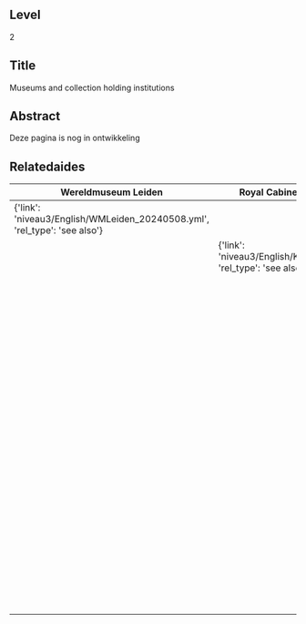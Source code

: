 ## Level
2
## Title
Museums and collection holding institutions
## Abstract
Deze pagina is nog in ontwikkeling
## Relatedaides
| Wereldmuseum Leiden | Royal Cabinet Of Curiosities | Artis Ethnographic Museum | Wereldmuseum Amsterdam | Wereldmuseum Rotterdam | Missiemuseum Steyl | Naturalis Biodiversity Center | Rijksmuseum Van Oudheden | Rijksmuseum Amsterdam | Wereldmuseum Berg En Dal | Museum Bronbeek |
| --- | --- | --- | --- | --- | --- | --- | --- | --- | --- | --- |
| {'link': 'niveau3/English/WMLeiden_20240508.yml', 'rel_type': 'see also'} |  |  |  |  |  |  |  |  |  |  |
|  | {'link': 'niveau3/English/KKZ_20240417.yml', 'rel_type': 'see also'} |  |  |  |  |  |  |  |  |  |
|  |  | {'link': 'niveau3/English/EMArtis_20240712.yml', 'rel_type': 'see also'} |  |  |  |  |  |  |  |  |
|  |  |  | {'link': 'niveau3/English/WMAmsterdam_20240809.yml', 'rel_type': 'see also'} |  |  |  |  |  |  |  |
|  |  |  |  | {'link': 'niveau3/English/WMRotterdam_2040822.yml', 'rel_type': 'see also'} |  |  |  |  |  |  |
|  |  |  |  |  | {'link': 'niveau3/English/MissiemuseumSteyl_20241021.yml', 'rel_type': 'see also'} |  |  |  |  |  |
|  |  |  |  |  |  | {'link': 'niveau3/English/Naturalis_20270710.yml', 'rel_type': 'see also'} |  |  |  |  |
|  |  |  |  |  |  |  | {'link': 'niveau3/English/RMO_20241106.yml', 'rel_type': 'see also'} |  |  |  |
|  |  |  |  |  |  |  |  | {'link': 'niveau3/English/RijksmuseumAmsterdam_20240905.yml', 'rel_type': 'see also'} |  |  |
|  |  |  |  |  |  |  |  |  | {'link': 'niveau3/English/WMBergEnDal_20241001.yml', 'rel_type': 'see also'} |  |
|  |  |  |  |  |  |  |  |  |  | {'link': 'niveau3/English/Bronbeek_20241002.yml', 'rel_type': 'see also'} |
